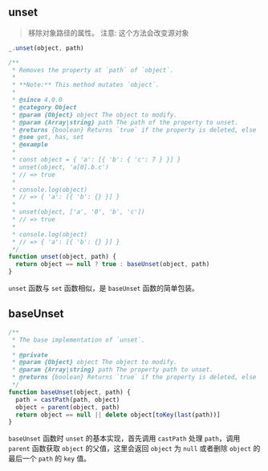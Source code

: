 ## unset

> 移除对象路径的属性。 注意: 这个方法会改变源对象

```js
_.unset(object, path)
```

```js
/**
 * Removes the property at `path` of `object`.
 *
 * **Note:** This method mutates `object`.
 *
 * @since 4.0.0
 * @category Object
 * @param {Object} object The object to modify.
 * @param {Array|string} path The path of the property to unset.
 * @returns {boolean} Returns `true` if the property is deleted, else `false`.
 * @see get, has, set
 * @example
 *
 * const object = { 'a': [{ 'b': { 'c': 7 } }] }
 * unset(object, 'a[0].b.c')
 * // => true
 *
 * console.log(object)
 * // => { 'a': [{ 'b': {} }] }
 *
 * unset(object, ['a', '0', 'b', 'c'])
 * // => true
 *
 * console.log(object)
 * // => { 'a': [{ 'b': {} }] }
 */
function unset(object, path) {
  return object == null ? true : baseUnset(object, path)
}
```

`unset` 函数与 `set` 函数相似，是 `baseUnset` 函数的简单包装。


## baseUnset

```js
/**
 * The base implementation of `unset`.
 *
 * @private
 * @param {Object} object The object to modify.
 * @param {Array|string} path The property path to unset.
 * @returns {boolean} Returns `true` if the property is deleted, else `false`.
 */
function baseUnset(object, path) {
  path = castPath(path, object)
  object = parent(object, path)
  return object == null || delete object[toKey(last(path))]
}
```

`baseUnset` 函数时 `unset` 的基本实现，首先调用 `castPath` 处理 `path`，调用 `parent` 函数获取 `object` 的父值，这里会返回 `object` 为 `null` 或者删除 `object` 的最后一个 `path` 的 `key` 值。
